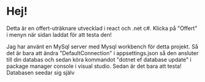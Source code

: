 # Hej!

Detta är en offert-uträknare utvecklad i react och .net c#. Klicka på "Offert" i menyn när sidan laddat för att testa den!

Jag har använt en MySql server med Mysql workbench för detta projekt. Så det är bara att ändra "DefaultConnection" i appsettings.json så den ansluter till din databas och sedan köra kommandot "dotnet ef database update" i package manager console i visual studio. Sedan är det bara att testa! Databasen seedar sig själv
